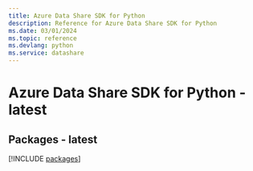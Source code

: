 ```yaml
---
title: Azure Data Share SDK for Python
description: Reference for Azure Data Share SDK for Python
ms.date: 03/01/2024
ms.topic: reference
ms.devlang: python
ms.service: datashare
---
```

# Azure Data Share SDK for Python - latest
## Packages - latest
[!INCLUDE [packages](data-share-index.md)]